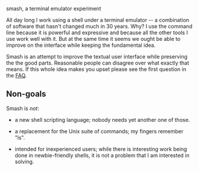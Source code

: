 smash, a terminal emulator experiment

All day long I work using a shell under a terminal emulator -- a
combination of software that hasn't changed much in 30 years. Why? I
use the command line because it is powerful and expressive and because
all the other tools I use work well with it. But at the same time it
seems we ought be able to improve on the interface while keeping the
fundamental idea.

Smash is an attempt to improve the textual user interface while
preserving the the good parts. Reasonable people can disagree over
what exactly that means. If this whole idea makes you upset please
see the first question in the [FAQ](FAQ.md).

## Non-goals

Smash is _not_:

- a new shell scripting language; nobody needs yet another one of those.

- a replacement for the Unix suite of commands; my fingers remember "ls".

- intended for inexperienced users; while there is interesting work
  being done in newbie-friendly shells, it is not a problem that I
  am interested in solving.
